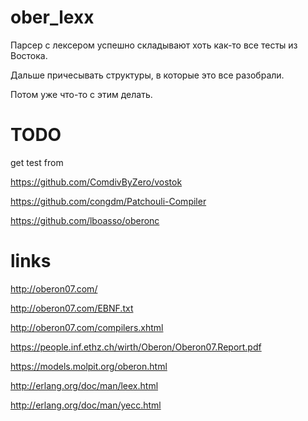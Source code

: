 # ober_lexx

Парсер с лексером успешно складывают хоть как-то все тесты из Востока.

Дальше причесывать структуры, в которые это все разобрали.

Потом уже что-то с этим делать.

# TODO

get test from

https://github.com/ComdivByZero/vostok

https://github.com/congdm/Patchouli-Compiler

https://github.com/lboasso/oberonc

# links

http://oberon07.com/

http://oberon07.com/EBNF.txt

http://oberon07.com/compilers.xhtml

https://people.inf.ethz.ch/wirth/Oberon/Oberon07.Report.pdf

https://models.molpit.org/oberon.html

http://erlang.org/doc/man/leex.html

http://erlang.org/doc/man/yecc.html
